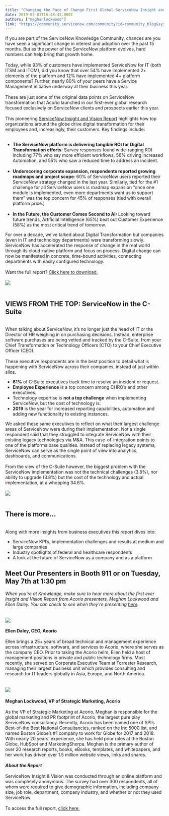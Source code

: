 ```yaml
---
title: "Changing the Pace of Change First Global ServiceNow Insight and Vision Report K Speaker Preview"
date: 2019-05-01T16:48:43.000Z
authors: ["meghanlockwood"]
link: "https://community.servicenow.com/community?id=community_blog&sys_id=49865c93db05b38423f4a345ca961917"
---
```

<div id="magicdomid2" class="ace-line"><span class="author-281618597">If you are part of the ServiceNow Knowledge Community, chances are you have seen a significant change in interest and adoption over the past 15 months. But as the power of the ServiceNow platform evolves, hard numbers can help bring that growth home. </span></div>
<div id="magicdomid3" class="ace-line"><span class="author-281618597"> </span></div>
<div id="magicdomid4" class="ace-line"><span class="author-281618597">Today, while 93% of customers have implemented ServiceNow for IT (both ITSM and ITOM), did you know that over 54% have implemented 2&#43; elements of the platform and 12% have implemented 4&#43; platform components? Further, nearly 80% of your peers have a Service Management initiative underway at their business this year.</span></div>
<div class="ace-line"> </div>
<div id="magicdomid5" class="ace-line"><span class="author-281618597">These are just some of the original data points on ServiceNow transformation that Acorio launched in our first-ever global research focused exclusively on ServiceNow clients and prospects earlier this year. </span></div>
<div class="ace-line"> </div>
<div class="ace-line">
<div id="magicdomid8" class="ace-line"><span class="author-281618597">This pioneering </span><span class="author-281618597 link-MTU1NjcxMDc4MTE0My1odHRwczovL2V4Y2x1c2l2ZS5hY29yaW8uY29tL2Fjb3Jpby1zZXJ2aWNlbm93LXJlcG9ydA&#61;&#61;"><a class="link" href="https://exclusive.acorio.com/acorio-servicenow-report" target="_blank" rel="noopener noreferrer nofollow">ServiceNow Insight and Vision Report</a></span><span class="author-281618597"> highlights how top organizations around the globe drive digital transformation for their employees and, increasingly, their customers. Key findings include: <br /></span></div>
<div class="ace-line"> </div>
<div id="magicdomid9" class="ace-line">
<ul><li><strong><span class="author-281618597 b">The ServiceNow platform is delivering tangible ROI for Digital Transformation efforts</span></strong><span class="author-281618597">: Survey responses found wide-ranging ROI including 77% who say more efficient workflows, 56% driving increased Automation, and 55% who saw a reduced time to address an incident.<br /><br /></span></li><li><strong><span class="author-281618597 b">Underscoring corporate expansion, respondents reported growing roadmaps and project scope</span></strong><span class="author-281618597">: 60% of ServiceNow users reported their ServiceNow strategy changed in the last year. Similarly, tied for the #1 challenge for all ServiceNow users is </span><span class="author-281618597 font-color-000000">roadmap expansion “once one module is implemented, even more departments want us to support them” was the top concern for 45% of responses (tied with overall platform price.) <br /><br /></span></li><li><span class="author-281618597 b"><strong>In the Future, the Customer Comes Second to AI:</strong></span> <span class="author-281618597">Looking toward future trends, Artificial Intelligence (65%) beat out Customer Experience (58%) as the most critical trend of tomorrow.</span></li></ul>
</div>
<div id="magicdomid13" class="ace-line"><span class="author-281618597">For over a decade, we’ve talked about Digital Transformation but companies (even in IT and technology departments) were transforming slowly. ServiceNow has accelerated the response of change in the real world through its cloud-native platform and focus on process. Digital change can now be manifested in concrete, time-bound activities, connecting departments with easily configured technology.</span></div>
<div id="magicdomid14" class="ace-line"> </div>
<div id="magicdomid15" class="ace-line"><span class="author-281618597 font-color-000000">Want the full report? </span><span class="author-281618597 link-MTU1NjcxMDc4MTE1MS1odHRwczovL2V4Y2x1c2l2ZS5hY29yaW8uY29tL2Fjb3Jpby1zZXJ2aWNlbm93LXJlcG9ydA&#61;&#61;"><a class="link" href="https://exclusive.acorio.com/acorio-servicenow-report" target="_blank" rel="noopener noreferrer nofollow">Click here to download.</a></span><span class="author-281618597 font-color-000000"> </span></div>
<div class="ace-line"> </div>
<div class="ace-line"><span class="author-281618597 font-color-000000"><img style="max-width: 100%; max-height: 480px;" src="https://community.servicenow.com/7045545bdbc1b38423f4a345ca9619b4.iix" /></span></div>
<div class="ace-line"> </div>
<div class="ace-line">
<h2 id="magicdomid18" class="ace-line"><strong>VIEWS FROM THE TOP: ServiceNow in the C-Suite</strong></h2>
<div class="ace-line"> </div>
<div class="ace-line"><span class="author-281618597 font-color-495863">When talking about ServiceNow, it’s no longer just the head of IT or the Director of HR weighing in on purchasing decisions. Instead, enterprise software purchases are being vetted and tracked by the C-Suite, from your Chief Transformation or Technology Officers (CTO) to your Chief Executive Officer (CEO). <br /><br />These executive respondents are in the best position to detail what is happening with ServiceNow across their companies, instead of just within silos.</span></div>
<div id="magicdomid19" class="ace-line">
<ul><li><strong><span class="author-281618597 b font-color-495863">61%</span></strong><span class="author-281618597 font-color-495863"> of C-Suite executives track time to resolve an incident or request.</span></li><li><strong><span class="author-281618597 b font-color-495863">Employee Experience</span></strong><span class="author-281618597 font-color-495863"> is a top concern among CHRO’s and other executives.</span></li><li><span class="author-281618597 font-color-495863">Technology expertise is </span><strong><span class="author-281618597 b font-color-495863">not a top challenge</span></strong><span class="author-281618597 font-color-495863"> when implementing ServiceNow, but the cost of technology is.</span></li><li><strong><span class="author-281618597 b font-color-495863">2019</span></strong><span class="author-281618597 font-color-495863"> is the year for increased reporting capabilities, automation and adding new functionality to existing instances.</span></li></ul>
</div>
<div id="magicdomid23" class="ace-line"><span class="author-281618597 font-color-495863">We asked these same executives to reflect on what their largest challenge areas of ServiceNow were during their implementation. Not a single respondent said that they struggled to integrate ServiceNow with their existing legacy technologies via M&amp;A. This ease-of-integration points to one of the platforms base qualities. Instead of replacing legacy systems, ServiceNow can serve as the single point of view into analytics, dashboards, and communications.</span></div>
<div class="ace-line"> </div>
<div id="magicdomid24" class="ace-line"><span class="author-281618597 font-color-495863">From the view of the C-Suite however, the biggest problem with the ServiceNow implementation was not the technical challenges (3.8%), nor ability to upgrade (3.8%) but the cost of the technology and actual implementation, at a whopping 34.6%.</span></div>
<div class="ace-line"> </div>
<div class="ace-line"><span class="author-281618597 font-color-495863"><img style="max-width: 100%; max-height: 480px;" src="https://community.servicenow.com/be669c93db05b38423f4a345ca961956.iix" /></span></div>
<div id="magicdomid26" class="ace-line"><span class="author-281618597 font-color-495863"> </span></div>
<div id="magicdomid27" class="ace-line">
<h2 id="magicdomid54" class="ace-line"><span class="author-281618597 b font-size-large"><strong>There is more…</strong></span></h2>
</div>
<div class="ace-line"> </div>
<div class="ace-line"><span class="author-281618597 font-color-495863">Along with more insights from business executives this report dives into:</span></div>
<div id="magicdomid28" class="ace-line">
<ul><li><span class="author-281618597 font-color-495863">ServiceNow KPI’s, implementation challenges and results at medium and large companies</span></li><li><span class="author-281618597 font-color-495863">Industry spotlights of federal and healthcare respondents</span></li><li><span class="author-281618597 font-color-495863">A look at the future of ServiceNow as a company and as a platform</span></li></ul>
</div>
<div id="magicdomid32" class="ace-line">
<h2 id="magicdomid55" class="ace-line"><span class="author-281618597 b font-size-large"><strong>Meet Our Presenters in Booth 911 or on Tuesday, May 7th at 1:30 pm  </strong></span></h2>
</div>
<div id="magicdomid33" class="ace-line"><span class="author-281618597 font-color-495863 i"><em>When you’re at Knowledge, make sure to hear more about the first ever Insight and Vision Report from Acorio presenters, Meghan Lockwood and Ellen Daley. You can check to see when they’re presenting </em></span><span class="author-281618597 font-color-0000ff i link-MTU1NjcxMDc4MTE4MS1odHRwczovL2tub3dsZWRnZS5zZXJ2aWNlbm93LmNvbS9hZ2VuZGEuaHRtbA&#61;&#61; u"><a class="link" href="https://knowledge.servicenow.com/agenda.html" target="_blank" rel="noopener noreferrer nofollow"><em><u>here</u></em></a></span><span class="author-281618597 i"><em>.</em></span></div>
<div class="ace-line"> </div>
<div id="magicdomid34" class="ace-line"> </div>
<div id="magicdomid35" class="ace-line"><span class="author-281618597 font-color-c00000"><img style="max-width: 100%; max-height: 480px;" src="https://community.servicenow.com/50161053db05b38423f4a345ca961942.iix" /></span></div>
<div class="ace-line"> </div>
<div class="ace-line"><strong><span class="author-281618597 font-color-c00000">Ellen Daley, CEO, Acorio <br /><br /></span></strong></div>
<div id="magicdomid36" class="ace-line"><span class="author-281618597">Ellen brings a 25&#43; years of broad technical and management experience across infrastructure, software, and services to Acorio, where she serves as the company CEO. Prior to taking the Acorio helm, Ellen held a host of management positions in private and public technology firms. Most recently, she served on Corporate Executive Team at Forrester Research, managing their largest business unit which provides consulting and research for IT leaders globally in Asia, Europe, and North America.</span></div>
<div class="ace-line"> </div>
<div class="ace-line"> </div>
<div id="magicdomid37" class="ace-line"><span class="author-281618597"><img style="max-width: 100%; max-height: 480px;" src="https://community.servicenow.com/0a469c53db05b38423f4a345ca961972.iix" /> </span></div>
<div class="ace-line"> </div>
<div id="magicdomid38" class="ace-line"><strong><span class="author-281618597 font-color-c00000">Meghan Lockwood, VP of Strategic Marketing, Acorio</span></strong></div>
<div class="ace-line"> </div>
<div id="magicdomid39" class="ace-line"><span class="author-281618597 font-color-000000">As the VP of Strategic Marketing at Acorio, Meghan is responsible for the global marketing and PR footprint of Acorio, the largest pure play ServiceNow consultancy. Recently, Acorio has been named one of SPI’s Best-of-the Best National Consultancies, ranked on the Inc 5000 list, and named Boston Globe’s #1 company to work for Globe for 2017 and 2018. With nearly 20 years’ experience, she has held prior roles at the Boston Globe, HubSpot and MarketingSherpa. Meghan is the primary author of over 20 research reports, books, eBooks, templates, and whitepapers, and her work has driven over 1.5 million website views, links and shares.</span></div>
<div id="magicdomid40" class="ace-line"><span class="author-281618597 font-color-000000"> </span></div>
<div id="magicdomid41" class="ace-line"><strong><span class="author-281618597 b i"><em>About the Report </em></span></strong></div>
<div class="ace-line"> </div>
<div id="magicdomid42" class="ace-line"><span class="author-281618597">ServiceNow Insight &amp; Vision was conducted through an online platform and was completely anonymous. The survey had over 300 respondents, all of whom were required to give demographic information, including company size, job role, department, company industry, and whether or not they used ServiceNow. </span></div>
<div id="magicdomid43" class="ace-line"><span class="author-281618597 font-color-000000"> </span></div>
<div id="magicdomid45" class="ace-line"><span class="author-281618597 font-color-495863">To access the full report, </span><span class="author-281618597 link-MTU1NjcxMDc4MTE5MS1odHRwczovL2V4Y2x1c2l2ZS5hY29yaW8uY29tL2Fjb3Jpby1zZXJ2aWNlbm93LXJlcG9ydA&#61;&#61;"><a class="link" href="https://exclusive.acorio.com/acorio-servicenow-report" target="_blank" rel="noopener noreferrer nofollow">click here.</a></span></div>
<div id="magicdomid46" class="ace-line"> </div>
</div>
</div>